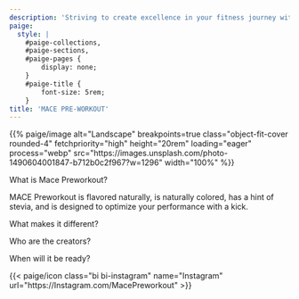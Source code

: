 ```yaml
---
description: 'Striving to create excellence in your fitness journey with MACE'
paige:
  style: |
    #paige-collections,
    #paige-sections,
    #paige-pages {
        display: none;
    }
    #paige-title {
        font-size: 5rem;
    }
title: 'MACE PRE-WORKOUT'
---
```


<p>{{% paige/image alt="Landscape" breakpoints=true class="object-fit-cover rounded-4" fetchpriority="high" height="20rem" loading="eager" process="webp" src="https://images.unsplash.com/photo-1490604001847-b712b0c2f967?w=1296" width="100%" %}}</p>

<p class="display-5 fw-bold h2 text-center">What is Mace Preworkout?</p>

<div class="container-fluid">
    <div class="justify-content-center row">
        <div class="col col-auto col-lg-7 px-0">
            <p class="lead text-center">MACE Preworkout is flavored naturally, is naturally colored, has a hint of stevia, and is designed to optimize your performance with a kick. </p>
        </div>
    </div>
</div>

<p class="display-5 fw-bold h2 text-center">What makes it different?</p>

<p class="display-5 fw-bold h2 text-center">Who are the creators?</p>

<p class="display-5 fw-bold h2 text-center">When will it be ready?</p>

<!-- This section adds the icons on the bottom of the page. -->
<div class="column-gap-3 d-flex display-6 justify-content-center mb-3">
    {{< paige/icon class="bi bi-instagram" name="Instagram" url="https://Instagram.com/MacePreworkout" >}}
</div>
